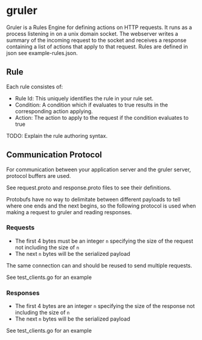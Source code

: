 # gruler

Gruler is a Rules Engine for defining actions on HTTP requests. It runs as a process listening in on a unix domain socket. 
The webserver writes a summary of the incoming request to the socket and receives a response containing a list of actions
that apply to that request. Rules are defined in json see example-rules.json.

## Rule
Each rule consistes of:

- Rule Id: This uniquely identifies the rule in your rule set.
- Condition: A condition which if evaluates to true results in the corresponding action applying.
- Action: The action to apply to the request if the condition evaluates to true

TODO: Explain the rule authoring syntax.

## Communication Protocol

For communication between your application server and the gruler server, protocol buffers are used.

See request.proto and response.proto files to see their definitions.

Protobufs have no way to delimitate between different payloads to tell where one ends and the next begins, 
so the following protocol is used when making a request to gruler and reading responses.

### Requests
- The first 4 bytes must be an integer `n` specifying the size of the request not including the size of `n`
- The next `n` bytes will be the serialized payload

The same connection can and should be reused to send multiple requests. 

See test_clients.go for an example

### Responses
- The first 4 bytes are an integer `n` specifying the size of the response not including the size of `n`
- The next `n` bytes will be the serialized payload

See test_clients.go for an example
